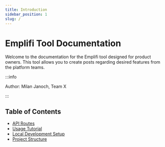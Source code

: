 ```yaml
---
title: Introduction
sidebar_position: 1
slug: /
---
```


# Emplifi Tool Documentation

Welcome to the documentation for the Emplifi tool designed for product owners. This tool allows you to create posts regarding desired features from the platform teams.

:::info

Author: Milan Janoch, Team X

:::

## Table of Contents

- [API Routes](/api/public)
- [Usage Tutorial](/usage/init)
- [Local Development Setup](/dev/init)
- [Project Structure](/project-strucutre)
